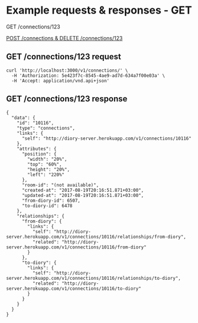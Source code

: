 
# Example requests & responses - GET

GET /connections/123

[POST /connections & DELETE /connections/123](https://github.com/jvalanen/diory-docs/wiki)

## GET /connections/123 request
```
curl 'http://localhost:3000/v1/connections/' \
  -H 'Authorization: 5e423f7c-8545-4ae9-ad7d-634a7f00e03a' \
  -H 'Accept: application/vnd.api+json'
```

## GET /connections/123 response

```
{
  "data": {
    "id": "10116",
    "type": "connections",
    "links": {
      "self": "http://diory-server.herokuapp.com/v1/connections/10116"
    },
    "attributes": {
      "position": {
        "width": "20%",
        "top": "60%",
        "height": "20%",
        "left": "220%"
      },
      "room-id": "(not available)",
      "created-at": "2017-08-19T20:16:51.871+03:00",
      "updated-at": "2017-08-19T20:16:51.871+03:00",
      "from-diory-id": 6507,
      "to-diory-id": 6478
    },
    "relationships": {
      "from-diory": {
        "links": {
          "self": "http://diory-server.herokuapp.com/v1/connections/10116/relationships/from-diory",
          "related": "http://diory-server.herokuapp.com/v1/connections/10116/from-diory"
        }
      },
      "to-diory": {
        "links": {
          "self": "http://diory-server.herokuapp.com/v1/connections/10116/relationships/to-diory",
          "related": "http://diory-server.herokuapp.com/v1/connections/10116/to-diory"
        }
      }
    }
  }
}
```

